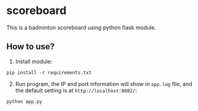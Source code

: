 # scoreboard

This is a badminton scoreboard using python flask module.

## How to use?

1. Install module:
  ```shell
  pip install -r requirements.txt
  ```
2. Run program, the IP and port information will show in `app.log` file, and the default setting is at `http://localhost:8082/`:
  ```shell
  python app.py
  ```

